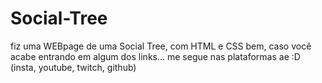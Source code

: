 # Social-Tree
fiz uma WEBpage de uma Social Tree, com HTML e CSS
bem, caso você acabe entrando em algum dos links... me segue nas plataformas ae :D (insta, youtube, twitch, github)
